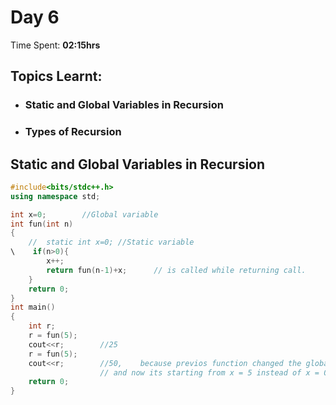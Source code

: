 # Day 6  
Time Spent: **02:15hrs**

## Topics Learnt:
* ### Static and Global Variables in Recursion
* ### Types of Recursion



## **Static and Global Variables in Recursion**

```cpp
#include<bits/stdc++.h>
using namespace std;

int x=0;        //Global variable
int fun(int n)
{
    //  static int x=0; //Static variable
\    if(n>0){
        x++;
        return fun(n-1)+x;      // is called while returning call.
    }
    return 0;
}
int main()
{
    int r;
    r = fun(5);
    cout<<r;        //25
    r = fun(5);
    cout<<r;        //50,    because previos function changed the global variable X to 5,
                    // and now its starting from x = 5 instead of x = 0.
    return 0;
}

```